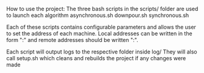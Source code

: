 How to use the project:
    The three bash scripts in the scripts/ folder are used to launch each algorithm
        asynchronous.sh
        downpour.sh
        synchronous.sh

   Each of these scripts contains configurable parameters and allows the user to set the address of each machine.
   Local addresses can be written in the form ":<port>" and remote addresses should be written "<ip>:<port>".

   Each script will output logs to the respective folder inside log/
   They will also call setup.sh which cleans and rebuilds the project if any changes were made
